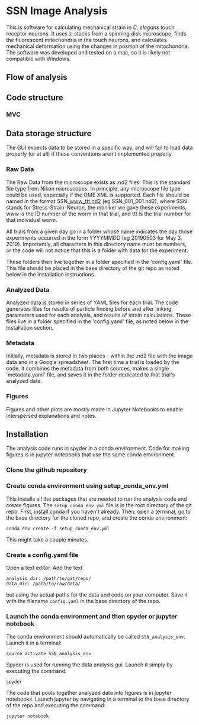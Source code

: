 # SSN Image Analysis

This is software for calculating mechanical strain in *C. elegans* touch receptor neurons. It uses z-stacks from a spinning disk microscope, finds the fluorescent mitochondria in the touch neurons, and calculates mechanical deformation using the changes in position of the mitochondria. The software was developed and tested on a mac, so it is likely not compatible with Windows.

## Flow of analysis

## Code structure
### MVC

## Data storage structure
The GUI expects data to be stored in a specific way, and will fail to load data properly (or at all) if these conventions aren't implemented properly.

### Raw Data 
The Raw Data from the microscope exists as .nd2 files. This is the standard file type from Nikon microscopes. In principle, any microscope file type could be used, especially if the OME XML is supported. Each file should be named in the format SSN_www_ttt.nd2 (eg SSN_001_001.nd2), where SSN stands for Stress-Strain-Neuron, the moniker we gave these experiments, www is the ID number of the worm in that trial, and ttt is the trial number for that individual worm.

All trials from a given day go in a folder whose name indicates the day those experiments occurred in the form YYYYMMDD (eg 20190503 for May 3, 2019). Importantly, all characters in this directory name must be numbers, or the code will not notice that this is a folder with data for the experiment.

These folders then live together in a folder specified in the 'config.yaml' file. This file should be placed in the base directory of the git repo as noted below in the Installation instructions.

### Analyzed Data
Analyzed data is stored in series of YAML files for each trial. The code generates files for results of particle finding before and after linking, parameters used for each analysis, and results of strain calculations. These files live in a folder specified in the 'config.yaml' file, as noted below in the Installation section.

### Metadata
Initially, metadata is stored in two places - within the .nd2 file with the image data and in a Google spreadsheet. The first time a trial is loaded by the code, it combines the metadata from both sources, makes a single 'metadata.yaml' file, and saves it in the folder dedicated to that trial's analyzed data. 

### Figures
Figures and other plots are mostly made in Jupyter Notebooks to enable interspersed explanations and notes.

## Installation 

The analysis code runs in spyder in a conda environment. Code for making figures is in jupyter notebooks that use the same conda environment.

### Clone the github repository

### Create conda environment using setup_conda_env.yml
This installs all the packages that are needed to run the analysis code and create figures. The `setup_conda_env.yml` file is in the root directory of the git repo. First, [install conda](https://docs.conda.io/projects/conda/en/latest/user-guide/install/index.html) if you haven't already. Then, open a terminal, go to the base directory for the cloned repo, and create the conda environment:
```
conda env create -f setup_conda_env.yml
```
This might take a couple minutes.

### Create a config.yaml file

Open a text editor. Add the text
```
analysis_dir: /path/to/git/repo/
data_dir: /path/to/raw/data/
```
but using the actual paths for the data and code on your computer. Save it with the filename `config.yaml` in the base directory of the repo.

### Launch the conda environment and then spyder or jupyter notebook
The conda environment should automatically be called `SSN_analysis_env`. Launch it in a terminal:
```
source activate SSN_analysis_env
```

Spyder is used for running the data analysis gui. Launch it simply by executing the command:
```
spyder
```

The code that pools together analyzed data into figures is in jupyter notebooks. Launch jupyter by navigating in a terminal to the base directory of the repo and executing the command:
```
jupyter notebook
```

<!---

# Dependencies - probably don't need this because I have env.yml file
## Managed with conda
- tkinter
- glob
- matplotlib
- numpy
- yaml
- warnings
- pandas
- scipy
- math
- pathlib
- time
- pims
- os
- datetime
- typing
- nd2reader
- spread
- oauth2client
- pandastable
- fast_histogram

## Direct from github
- trackpy

-->

